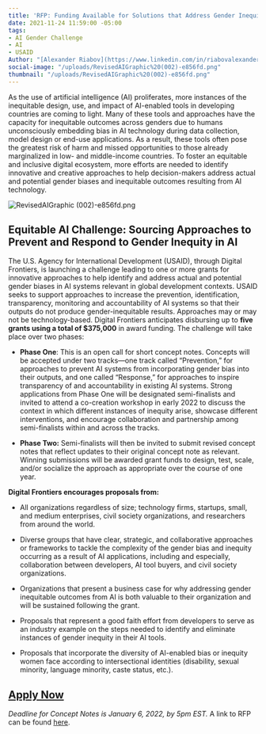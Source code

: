 ```yaml
---
title: 'RFP: Funding Available for Solutions that Address Gender Inequity in AI Technology'
date: 2021-11-24 11:59:00 -05:00
tags:
- AI Gender Challenge
- AI
- USAID
Author: "[Alexander Riabov](https://www.linkedin.com/in/riabovalexander/)"
social-image: "/uploads/RevisedAIGraphic%20(002)-e856fd.png"
thumbnail: "/uploads/RevisedAIGraphic%20(002)-e856fd.png"
---
```


As the use of artificial intelligence (AI) proliferates, more instances of the inequitable design, use, and impact of AI-enabled tools in developing countries are coming to light. Many of these tools and approaches have the capacity for inequitable outcomes across genders due to humans unconsciously embedding bias in AI technology during data collection, model design or end-use applications. As a result, these tools often pose the greatest risk of harm and missed opportunities to those already marginalized in low- and middle-income countries. To foster an equitable and inclusive digital ecosystem, more efforts are needed to identify innovative and creative approaches to help decision-makers address actual and potential gender biases and inequitable outcomes resulting from AI technology.

<!--more-->

![RevisedAIGraphic (002)-e856fd.png](/uploads/RevisedAIGraphic%20(002)-e856fd.png)

## Equitable AI Challenge: Sourcing Approaches to Prevent and Respond to Gender Inequity in AI

The U.S. Agency for International Development (USAID), through Digital Frontiers, is launching a challenge leading to one or more grants for innovative approaches to help identify and address actual and potential gender biases in AI systems relevant in global development contexts. USAID seeks to support approaches to increase the prevention, identification, transparency, monitoring and accountability of AI systems so that their outputs do not produce gender-inequitable results. Approaches may or may not be technology-based. Digital Frontiers anticipates disbursing up to **five grants using a total of $375,000** in award funding. The challenge will take place over two phases:

* **Phase One**: This is an open call for short concept notes. Concepts will be accepted under two tracks—one track called “Prevention,” for approaches to prevent AI systems from incorporating gender bias into their outputs, and one called “Response,” for approaches to inspire transparency of and accountability in existing AI systems. Strong applications from Phase One will be designated semi-finalists and invited to attend a co-creation workshop in early 2022 to discuss the context in which different instances of inequity arise, showcase different interventions, and encourage collaboration and partnership among semi-finalists within and across the tracks.

* **Phase Two:** Semi-finalists will then be invited to submit revised concept notes that reflect updates to their original concept note as relevant. Winning submissions will be awarded grant funds to design, test, scale, and/or socialize the approach as appropriate over the course of one year.

**Digital Frontiers encourages proposals from:**

* All organizations regardless of size; technology firms, startups, small, and medium enterprises, civil society organizations, and researchers from around the world.

* Diverse groups that have clear, strategic, and collaborative approaches or frameworks to tackle the complexity of the gender bias and inequity occurring as a result of AI applications, including and especially, collaboration between developers, AI tool buyers, and civil society organizations.

* Organizations that present a business case for why addressing gender inequitable outcomes from AI is both valuable to their organization and will be sustained following the grant.

* Proposals that represent a good faith effort from developers to serve as an industry example on the steps needed to identify and eliminate instances of gender inequity in their AI tools.

* Proposals that incorporate the diversity of AI-enabled bias or inequity women face according to intersectional identities (disability, sexual minority, language minority, caste status, etc.).

## [Apply Now](https://drive.google.com/file/d/14LbfykWkGhqX3jklP6FZ_vYXANWjgrCT/view)

*Deadline for Concept Notes is January 6, 2022, by 5pm EST.* A link to RFP can be found [here](https://drive.google.com/file/d/14LbfykWkGhqX3jklP6FZ_vYXANWjgrCT/view).